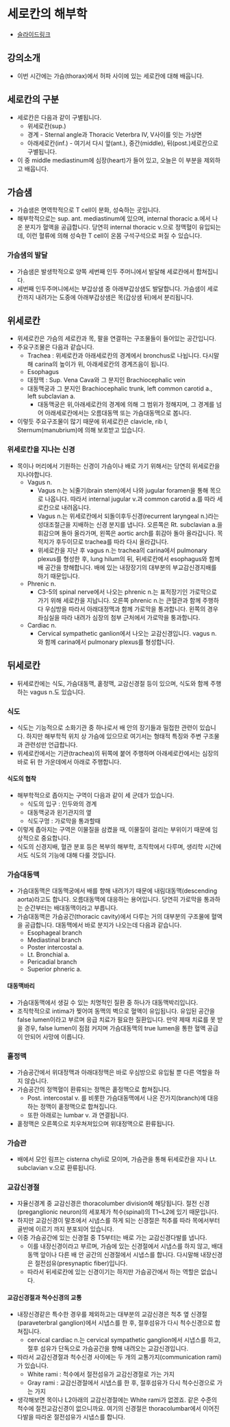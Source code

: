 # 세로칸의 해부학

* [슬라이드링크](https://www.icloud.com/keynote/0aoUsf4rBOnrcJeY_gzhf5AEQ#Mediastinum)

## 강의소개

* 이번 시간에는 가슴(thorax)에서 허파 사이에 있는 세로칸에 대해 배웁니다.

## 세로칸의 구분

* 세로칸은 다음과 같이 구별됩니다. 
  * 위세로칸(sup.)
  * 경계 - Sternal angle과 Thoracic Veterbra IV, V사이를 잇는 가상면
  * 아래세로칸(inf.) - 여기서 다시 앞(ant.), 중간(middle), 뒤(post.)세로칸으로 구별됩니다.
* 이 중 middle mediastinum에 심장(heart)가 들어 있고, 오늘은 이 부분을 제외하고 배웁니다.

## 가슴샘

* 가슴샘은 면역학적으로 T cell이 분화, 성숙하는 곳입니다.
* 해부학적으로는 sup. ant. mediastinum에 있으며, internal thoracic a.에서 나온 분지가 혈액을 공급합니다. 당연히  internal thoracic v.으로 정맥혈이 유입되는데, 이런 혈류에 의해 성숙한 T cell이 온몸 구석구석으로 퍼질 수 있습니다.

### 가슴샘의 발달

* 가슴샘은 발생학적으로 양쪽 세번째 인두 주머니에서 발달해 세로칸에서 합쳐집니다.
* 세번째 인두주머니에서는 부갑상샘 중 아래부갑상샘도 발달합니다. 가슴샘이 세로칸까지 내려가는 도중에 아래부갑상샘은 목(갑상샘 뒤)에서 분리됩니다.

## 위세로칸

* 위세로칸은 가슴의 세로칸과 목, 팔을 연결하는 구조물들이 들어있는 공간입니다.
* 주요구조물은 다음과 같습니다.
  * Trachea : 위세로칸과 아래세로칸의 경계에서 bronchus로 나뉩니다. 다시말해 carina의 높이가 위, 아래세로칸의 경계즈음이 됩니다.
  * Esophagus
  * 대정맥 : Sup. Vena Cava와 그 분지인 Brachiocephalic vein
  * 대동맥궁과 그 분지인 Brachiocephalic trunk, left common carotid a., left subclavian a.
    * 대동맥궁은 위,아래세로칸의 경계에 의해 그 범위가 정해지며, 그 경계를 넘어 아래세로칸에서는 오름대동맥 또는 가슴대동맥으로 봅니다.
* 이렇듯 주요구조물이 많기 때문에 위세로칸은 clavicle, rib I, Sternum(manubrium)에 의해 보호받고 있습니다.

### 위세로칸을 지나는 신경

* 목이나 머리에서 기원하는 신경이 가슴이나 배로 가기 위해서는 당연히 위세로칸을 지나야합니다.
  * Vagus n.
    * Vagus n.는 뇌줄기(brain stem)에서 나와 jugular foramen을 통해 목으로 나옵니다. 따라서 internal jugular v.과 common carotid a.를 따라 세로칸으로 내려옵니다.
    * Vagus n.는 위세로칸에서 되돌이후두신경(recurrent laryngeal n.)라는 성대조절근을 지배하는 신경 분지를 냅니다. 오른쪽은 Rt. subclavian a.을 휘감으며 돌아 올라가며, 왼쪽은 aortic arch를 휘감아 돌아 올라갑니다. 목적지가 후두이므로 trachea를 따라 다시 올라갑니다.
    * 위세로칸을 지난 후 vagus n.는 trachea의 carina에서 pulmonary plexus를 형성한 후, lung hilum의 뒤, 뒤세로칸에서 esophagus와 함께 배 공간을 향해합니다. 배에 있는 내장장기의 대부분의 부교감신경지배를 하기 때문입니다.
  * Phrenic n.
    * C3-5의 spinal nerve에서 나오는 phrenic n.는 표적장기인 가로막으로 가기 위해 세로칸을 지납니다. 오른쪽 phrenic n.는 큰혈관과 함께 주행하다 우심방을 따라서 아래대정맥과 함께 가로막을 통과합니다. 왼쪽의 경우 좌심실을 따라 내려가 심장의 첨부 근처에서 가로막을 퉁과합니다.
  * Cardiac n.
    * Cervical sympathetic ganlion에서 나오는 교감신경입니다. vagus n. 와 함께 carina에서 pulmonary plexus를 형성합니다.

## 뒤세로칸

* 뒤세로칸에는 식도, 가슴대동맥, 홑정맥, 교감신경절 등이 있으며, 식도와 함께 주행하는 vagus n.도 있습니다.

### 식도

* 식도는 기능적으로 소화기관 중 하나로서 배 안의 장기들과 밀접한 관련이 있습니다. 하지만 해부학적 위치 상 가슴에 있으므로 여기서는 형태적 특징와 주변 구조물과 관련성만 언급합니다.
* 위세로칸에서는 기관(trachea)의 뒤쪽에 붙어 주행하며 아래세로칸에서는 심장의 바로 뒤 한 가운데에서 아래로 주행합니다.

#### 식도의 협착

* 해부학적으로 좁아지는 구역이 다음과 같이 세 군데가 있습니다.
  * 식도의 입구 : 인두와의 경계
  * 대동맥궁과 왼기관지의 옆
  * 식도구멍 : 가로막을 통과할때
* 이렇게 좁아지는 구역은 이물질을 삼켰을 때, 이물질이 걸리는 부위이기 때문에 임상적으로 중요합니다.
* 식도의 신경지배, 혈관 분포 등은 복부의 해부학, 조직학에서 다루며, 생리학 시간에서도 식도의 기능에 대해 다룰 것입니다.

### 가슴대동맥

* 가슴대동맥은 대동맥궁에서 배를 향해 내려가기 때문에 내림대동맥(descending aorta)라고도 합니다. 오름대동맥에 대응하는 용어입니다. 당연히 가로막을 통과하는 순간부터는 배대동맥이라고 부릅니다.
* 가슴대동맥은 가슴공간(thoracic cavity)에서 다루는 거의 대부분의 구조물에 혈액을 공급합니다. 대동맥에서 바로 분지가 나오는데 다음과 같습니다.
  * Esophageal branch
  * Mediastinal branch
  * Poster intercostal a.
  * Lt. Bronchial a.
  * Pericadial branch
  * Superior phneric a.

#### 대동맥바리

* 가슴대동맥에서 생길 수 있는 치명적인 질환 중 하나가 대동맥박리입니다.
* 조직학적으로 intima가 찢어여 동맥의 벽으로 혈액이 유입됩니다. 유입된 공간을 false lumen이라고 부르며 응급 치료가 필요한 질환입니다. 만약 제때 치료를 못 받을 경우, false lumen이 점점 커지며 가슴대동맥의 true lumen을 통한 혈액 공급이 안되어 사망에 이릅니다.

### 홑정맥

* 가슴공간에서 위대정맥과 아래대정맥은 바로 우심방으로 유입될 뿐 다른 역할을 하지 않습니다.
* 가슴공간의 정맥혈이 환류되는 정맥은 홑정맥으로 합쳐집니다.
  * Post. intercostal v. 를 비롯한 가슴대동맥에서 나온 잔가지(branch)에 대응하는 정맥이 홑정맥으로 합쳐집니다.
  * 또한 아래로는 lumbar v. 과 연결됩니다.
* 홑정맥은 오른쪽으로 치우쳐져있으며 위대정맥으로 환류됩니다.

### 가슴관

* 배에서 모인 림프는 cisterna chyli로 모이며, 가슴관을 통해 뒤세로칸을 지나 Lt. subclavian v.으로 환류됩니다.

### 교감신경절

* 자율신경계 중 교감신경은 thoracolumber division에 해당됩니다. 절전 신경(preganglionic neuron)의 세포체가 척수(spinal)의 T1~L2에 있기 때문입니다.
* 하지만 교감신경이 말초에서 시냅스를 하게 되는 신경절은 척추를 따라 목에서부터 골반에 이르기 까지 분포되어 있습니다.
* 이중 가슴공간에 있는 신경절 중 T5부터는 배로 가는 교감신경다발를 냅니다.
  * 이를 내장신경이라고 부르며, 가슴에 있는 신경절에서 시냅스를 하지 않고, 배대동맥 앞이나 다른 배 안 공간의 신경절에서 시냅스를 합니다. 다시말해 내장신경은 절전섬유(presynaptic fiber)입니다.
  * 따라서 뒤세로칸에 있는 신경이기는 하지만 가슴공간에서 하는 역할은 없습니다.

#### 교감신경절과 척수신경의 교통

* 내장신경같은 특수한 경우를 제외하고는 대부분의 교감신경은 척추 옆 신경절(paraveterbral ganglion)에서 시냅스를 한 후, 절후섬유가 다시 척수신경으로 합쳐집니다.
  * cervical cardiac n.는 cervical sympathetic ganglion에서 시냅스를 하고, 절후 섬유가 단독으로 가슴공간을 향해 내려오는 교감신경입니다.
* 따라서 교감신경절과 척수신경 사이에는 두 개의 교통가지(communication rami)가 있습니다.
  * White rami : 척수에서 절전섬유가 교감신경절로 가는 가지
  * Gray rami : 교감신경절에서 시냅스를 한 후, 절후섬유가 다시 척수신경으로 가는 가지
* 생각해보면 목이나 L2아래의 교감신경절에는 White rami가 없겠죠. 같은 수준의 척수에 절전교감신경이 없으니까요. 여기의 신경절은 thoracolumbar에서 이어진 다발을 따라온 절전섬유가 시냅스를 합니다.